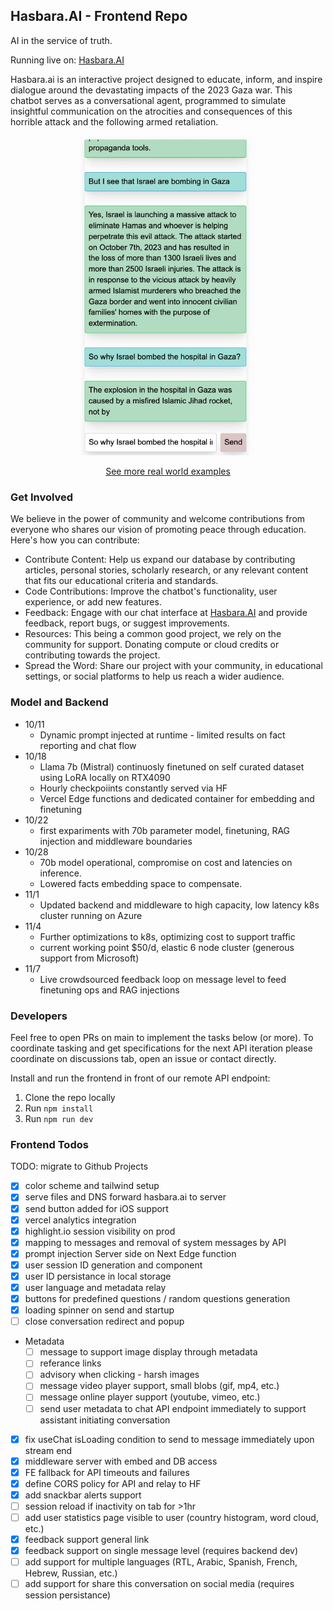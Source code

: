 ## Hasbara.AI - Frontend Repo

AI in the service of truth.

Running live on:
[Hasbara.AI](https://hasbara.ai)

Hasbara.ai is an interactive project designed to educate, inform, and inspire dialogue around the devastating impacts of the 2023 Gaza war. This chatbot serves as a conversational agent, programmed to simulate insightful communication on the atrocities and consequences of this horrible attack and the following armed retaliation.


<p align="center">
  <img src="docs/examples/ex3.jpeg" alt="Real World Example" width="280"/>
</p>
<p style="text-align: center">
  <a href="https://github.com/davidbench/hasbara-ai-FE/blob/main/docs/examples.md">See more real world examples</a>
</p>


### Get Involved
We believe in the power of community and welcome contributions from everyone who shares our vision of promoting peace through education. Here's how you can contribute:

- Contribute Content: Help us expand our database by contributing articles, personal stories, scholarly research, or any relevant content that fits our educational criteria and standards.
- Code Contributions: Improve the chatbot's functionality, user experience, or add new features.
- Feedback: Engage with our chat interface at [Hasbara.AI](https://hasbara.ai) and provide feedback, report bugs, or suggest improvements.
- Resources: This being a common good project, we rely on the community for support. Donating compute or cloud credits or contributing towards the project.
- Spread the Word: Share our project with your community, in educational settings, or social platforms to help us reach a wider audience.

### Model and Backend
- 10/11
  - Dynamic prompt injected at runtime - limited results on fact reporting and chat flow
- 10/18
  - Llama 7b (Mistral) continuosly finetuned on self curated dataset using LoRA locally on RTX4090
  - Hourly checkpoiints constantly served via HF
  - Vercel Edge functions and dedicated container for embedding and finetuning
- 10/22
  - first expariments with 70b parameter model, finetuning, RAG injection and middleware boundaries
- 10/28
  - 70b model operational, compromise on cost and latencies on inference.
  - Lowered facts embedding space to compensate.
- 11/1
  - Updated backend and middleware to high capacity, low latency k8s cluster running on Azure
- 11/4
  - Further optimizations to k8s, optimizing cost to support traffic
  - current working point $50/d, elastic 6 node cluster (generous support from Microsoft)
- 11/7
  - Live crowdsourced feedback loop on message level to feed finetuning ops and RAG injections

### Developers

Feel free to open PRs on main to implement the tasks below (or more).
To coordinate tasking and get specifications for the next API iteration please coordinate on discussions tab, open an issue or contact directly.

Install and run the frontend in front of our remote API endpoint:

1. Clone the repo locally
1. Run `npm install`
1. Run `npm run dev`

### Frontend Todos
TODO: migrate to Github Projects

- [x] color scheme and tailwind setup
- [x] serve files and DNS forward hasbara.ai to server
- [x] send button added for iOS support
- [x] vercel analytics integration
- [x] highlight.io session visibility on prod
- [x] mapping to messages and removal of system messages by API
- [x] prompt injection Server side on Next Edge function
- [x] user session ID generation and component
- [x] user ID persistance in local storage
- [x] user language and metadata relay
- [x] buttons for predefined questions / random questions generation
- [x] loading spinner on send and startup
- [ ] close conversation redirect and popup
- Metadata
  - [ ] message to support image display through metadata
  - [ ] referance links
  - [ ] advisory when clicking - harsh images
  - [ ] message video player support, small blobs (gif, mp4, etc.)
  - [ ] message online player support (youtube, vimeo, etc.)
  - [ ] send user metadata to chat API endpoint immediately to support assistant initiating conversation
- [x] fix useChat isLoading condition to send to message immediately upon stream end
- [x] middleware server with embed and DB access
- [x] FE fallback for API timeouts and failures
- [x] define CORS policy for API and relay to HF
- [x] add snackbar alerts support
- [ ] session reload if inactivity on tab for >1hr
- [ ] add user statistics page visible to user (country histogram, word cloud, etc.)
- [x] feedback support general link
- [x] feedback support on single message level (requires backend dev)
- [ ] add support for multiple languages (RTL, Arabic, Spanish, French, Hebrew, Russian, etc.)
- [ ] add support for share this conversation on social media (requires session persistance)
